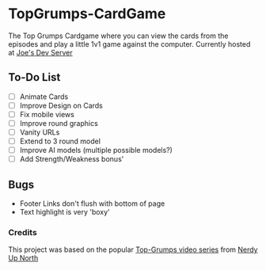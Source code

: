 # TopGrumps-CardGame
The Top Grumps Cardgame where you can view the cards from the episodes and play a little 1v1 game against the computer. Currently hosted at [Joe's Dev Server](https://topgrumps.nkode.uk)

## To-Do List
- [ ] Animate Cards
- [ ] Improve Design on Cards
- [ ] Fix mobile views
- [ ] Improve round graphics
- [ ] Vanity URLs
- [ ] Extend to 3 round model
- [ ] Improve AI models (multiple possible models?) 
- [ ] Add Strength/Weakness bonus'

## Bugs
* Footer Links don't flush with bottom of page
* Text highlight is very 'boxy'

### Credits
This project was based on the popular [Top-Grumps video series](https://www.youtube.com/playlist?list=PLZGK23V2wY4Ycb566A6yMReMcs_lqMBzW) from [Nerdy Up North](https://www.youtube.com/@NerdyUpNorth)
